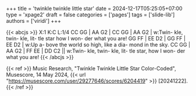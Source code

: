 +++
title = 'twinkle twinkle little star'
date = 2024-12-17T05:25:05+07:00
type = 'xpage2'
draft = false
categories = ['pages']
tags = ['slide-lib']
authors = ['viridi']
+++
<!--more-->

{{< abcjs >}}
X:1
K:C
L:1/4
CC GG | AA G2 | CC GG | AA G2 |
w:Twin- kle, twin- kle, lit- tle star how I won- der what you are!
GG FF | EE D2 | GG FF | EE D2 |
w:Up a- bove the world so high, like a dia- mond in the sky.
CC GG | AA G2 | FF EE | DD C2 ||
w:Twin- kle, twin- kle, lit- tle star, how I won- der what you are!
{{< /abcjs >}}

{{< ref >}}
Music Research, "Twinkle Twinkle Little Star Color-Coded", Musescore, 14 May 2024, {{< url "https://musescore.com/user/29277646/scores/6204419" >}} [20241222].
{{< /ref >}}
